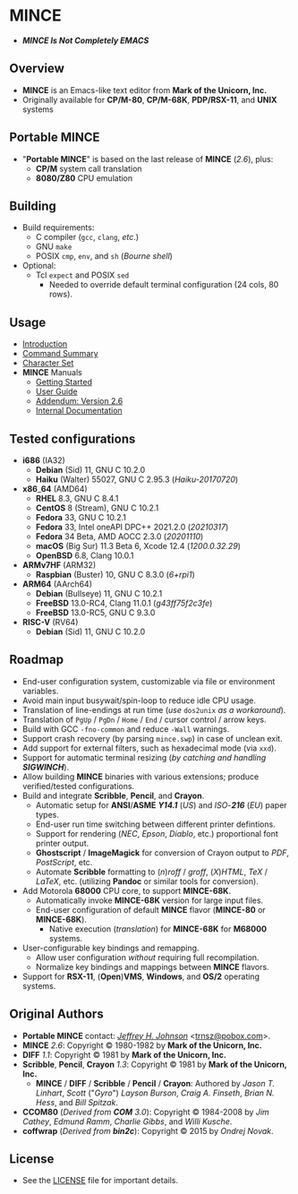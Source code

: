# MINCE

* ***MINCE Is Not Completely EMACS***

## Overview

* **MINCE** is an Emacs-like text editor from **Mark of the Unicorn, Inc.**
* Originally available for **CP/M-80**, **CP/M-68K**, **PDP/RSX-11**, and **UNIX** systems

## Portable MINCE

* "**Portable MINCE**" is based on the last release of **MINCE** (*2.6*), plus:
  * **CP/M** system call translation
  * **8080/Z80** CPU emulation

## Building

* Build requirements:
  * C compiler (`gcc`, `clang`, *etc*.)
  * GNU `make`
  * POSIX `cmp`, `env`, and `sh` (*Bourne* *shell*)
* Optional:
  * Tcl `expect` and POSIX `sed`
    * Needed to override default terminal configuration (24 cols, 80 rows).

## Usage

* [Introduction](doc/prgintro.doc)
* [Command Summary](doc/scomm.doc)
* [Character Set](doc/ascii.txt)
* **MINCE** Manuals
  * [Getting Started](manual/MINCE_Install_Guide.pdf)
  * [User Guide](manual/MINCE_User_Guide.pdf)
  * [Addendum: Version 2.6](manual/MINCE_Addendum.pdf)
  * [Internal Documentation](manual/MINCE_Internal_Documentation.pdf)

## Tested configurations

* **i686** (IA32)
  * **Debian** (Sid) 11, GNU C 10.2.0
  * **Haiku** (Walter) 55027, GNU C 2.95.3 (*Haiku-20170720*)
* **x86**\_**64** (AMD64)
  * **RHEL** 8.3, GNU C 8.4.1
  * **CentOS** 8 (Stream), GNU C 10.2.1
  * **Fedora** 33, GNU C 10.2.1
  * **Fedora** 33, Intel oneAPI DPC++ 2021.2.0 (*20210317*)
  * **Fedora** 34 Beta, AMD AOCC 2.3.0 (*20201110*)
  * **macOS** (Big Sur) 11.3 Beta 6, Xcode 12.4 (*1200.0.32.29*)
  * **OpenBSD** 6.8, Clang 10.0.1
* **ARMv7HF** (ARM32)
  * **Raspbian** (Buster) 10, GNU C 8.3.0 (*6+rpi1*)
* **ARM64** (AArch64)
  * **Debian** (Bullseye) 11, GNU C 10.2.1
  * **FreeBSD** 13.0-RC4, Clang 11.0.1 (*g43ff75f2c3fe*)
  * **FreeBSD** 13.0-RC5, GNU C 9.3.0
* **RISC-V** (RV64)
  * **Debian** (Sid) 11, GNU C 10.2.0

## Roadmap

* End-user configuration system, customizable via file or environment variables.
* Avoid main input busywait/spin-loop to reduce idle CPU usage.
* Translation of line-endings at run time (*use* `dos2unix` *as* *a* *workaround*).
* Translation of `PgUp` / `PgDn` / `Home` / `End` / cursor control / arrow keys.
* Build with GCC `-fno-common` and reduce `-Wall` warnings.
* Support crash recovery (by parsing `mince.swp`) in case of unclean exit.
* Add support for external filters, such as hexadecimal mode (via `xxd`).
* Support for automatic terminal resizing (_by catching and handling **SIGWINCH**_).
* Allow building **MINCE** binaries with various extensions; produce verified/tested configurations.
* Build and integrate **Scribble**, **Pencil**, and **Crayon**.
  * Automatic setup for **ANSI**/**ASME** _**Y14.1**_ (*US*) and *ISO*-_**216**_ (*EU*) paper types.
  * End-user run time switching between different printer defintions.
  * Support for rendering (*NEC*, *Epson*, *Diablo*, etc.) proportional font printer output.
  * **Ghostscript** / **ImageMagick** for conversion of Crayon output to *PDF*, *PostScript*, etc.
  * Automate **Scribble** formatting to (*n*)*roff* / *groff*, (*X*)*HTML*, *TeX* / *LaTeX*, etc. (utilizing **Pandoc** or similar tools for conversion).
* Add Motorola **68000** CPU core, to support **MINCE-68K**.
  * Automatically invoke **MINCE-68K** version for large input files.
  * End-user configuration of default **MINCE** flavor (**MINCE-80** or **MINCE-68K**).
    * Native execution (*translation*) for **MINCE-68K** for **M68000** systems.
* User-configurable key bindings and remapping.
  * Allow user configuration *without* requiring full recompilation.
  * Normalize key bindings and mappings between **MINCE** flavors.
* Support for **RSX-11**, (**Open**)**VMS**, **Windows**, and **OS/2** operating systems.

## Original Authors

* **Portable MINCE** contact: *[Jeffrey H. Johnson](https://github.com/johnsonjh/pmince)* \<[trnsz@pobox.com](mailto:trnsz@pobox.com)\>.
* **MINCE** *2.6*: Copyright © 1980-1982 by **Mark of the Unicorn, Inc.**
* **DIFF** *1.1*: Copyright © 1981 by **Mark of the Unicorn, Inc.**
* **Scribble**, **Pencil**, **Crayon** *1.3*: Copyright © 1981 by **Mark of the Unicorn, Inc.**
  * **MINCE** / **DIFF** / **Scribble** / **Pencil** / **Crayon**: Authored by *Jason* *T.* *Linhart*, *Scott* ("*Gyro*") *Layson* *Burson*, *Craig* *A.* *Finseth*, *Brian* *N.* *Hess*, and *Bill* *Spitzak*.
* **CCOM80** (_Derived from **COM** 3.0_): Copyright © 1984-2008 by *Jim* *Cathey*, *Edmund* *Ramm*, *Charlie* *Gibbs*, and *Willi* *Kusche*.
* **coffwrap** (_Derived from **bin2c**_): Copyright © 2015 by *Ondrej* *Novak*.

## License

* See the [LICENSE](/LICENSE.md) file for important details.
